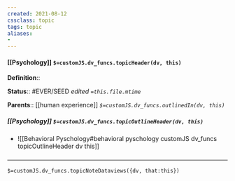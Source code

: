 ```yaml
---
created: 2021-08-12
cssclass: topic
tags: topic
aliases:
- 
---
```


#### [[Psychology]] `$=customJS.dv_funcs.topicHeader(dv, this)`


**Definition**::

**Status**:: #EVER/SEED 
*edited `=this.file.mtime`*

**Parents**:: [[human experience]]
*`$=customJS.dv_funcs.outlinedIn(dv, this)`*

##### [[Psychology]] `$=customJS.dv_funcs.topicOutlineHeader(dv, this)`
- ![[Behavioral Pyschology#behavioral pyschology customJS dv_funcs topicOutlineHeader dv this]]

### <hr class="dataviews"/>

`$=customJS.dv_funcs.topicNoteDataviews({dv, that:this})`


